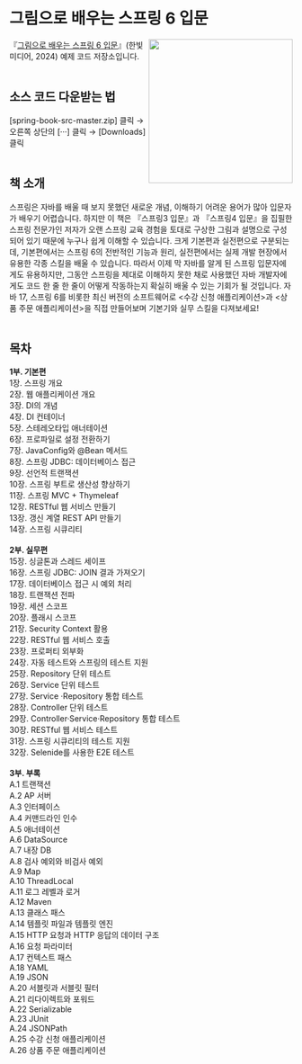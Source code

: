 # 그림으로 배우는 스프링 6 입문
<a href="https://www.hanbit.co.kr/store/books/look.php?p_code=B1434600858"><img src="https://www.hanbit.co.kr/data/books/B1434600858_l.jpg" height="256px" align="right"></a>

『[그림으로 배우는 스프링 6 입문](https://www.hanbit.co.kr/store/books/look.php?p_code=B1434600858)』(한빛미디어, 2024) 예제 코드 저장소입니다.
<br/>
<br/>
## 소스 코드 다운받는 법
[spring-book-src-master.zip] 클릭 → 오른쪽 상단의 [···] 클릭 → [Downloads] 클릭
<br/>
<br/>
## 책 소개
스프링은 자바를 배울 때 보지 못했던 새로운 개념, 이해하기 어려운 용어가 많아 입문자가 배우기 어렵습니다. 하지만 이 책은 『스프링3 입문』과 『스프링4 입문』을 집필한 스프링 전문가인 저자가 오랜 스프링 교육 경험을 토대로 구상한 그림과 설명으로 구성되어 있기 때문에 누구나 쉽게 이해할 수 있습니다. 크게 기본편과 실전편으로 구분되는데, 기본편에서는 스프링 6의 전반적인 기능과 원리, 실전편에서는 실제 개발 현장에서 유용한 각종 스킬을 배울 수 있습니다. 따라서 이제 막 자바를 알게 된 스프링 입문자에게도 유용하지만, 그동안 스프링을 제대로 이해하지 못한 채로 사용했던 자바 개발자에게도 코드 한 줄 한 줄이 어떻게 작동하는지 확실히 배울 수 있는 기회가 될 것입니다. 자바 17, 스프링 6를 비롯한 최신 버전의 소프트웨어로 <수강 신청 애플리케이션>과 <상품 주문 애플리케이션>을 직접 만들어보며 기본기와 실무 스킬을 다져보세요!
<br/>
<br/>
## 목차
**1부. 기본편**  
1장. 스프링 개요<br/>
2장. 웹 애플리케이션 개요<br/>
3장. DI의 개념<br/>
4장. DI 컨테이너<br/>
5장. 스테레오타입 애너테이션<br/>
6장. 프로파일로 설정 전환하기<br/>
7장. JavaConfig와 @Bean 메서드<br/>
8장. 스프링 JDBC: 데이터베이스 접근<br/>
9장. 선언적 트랜잭션<br/>
10장. 스프링 부트로 생산성 향상하기<br/>
11장. 스프링 MVC + Thymeleaf<br/>
12장. RESTful 웹 서비스 만들기<br/>
13장. 갱신 계열 REST API 만들기<br/>
14장. 스프링 시큐리티<br/>
<br/>
**2부. 실무편**     
15장. 싱글톤과 스레드 세이프<br/>
16장. 스프링 JDBC: JOIN 결과 가져오기<br/>
17장. 데이터베이스 접근 시 예외 처리<br/>
18장. 트랜잭션 전파<br/>
19장. 세션 스코프<br/>
20장. 플래시 스코프<br/>
21장. Security Context 활용<br/>
22장. RESTful 웹 서비스 호출<br/>
23장. 프로퍼티 외부화<br/>
24장. 자동 테스트와 스프링의 테스트 지원<br/>
25장. Repository 단위 테스트<br/>
26장. Service 단위 테스트<br/>
27장. Service ·Repository 통합 테스트<br/>
28장. Controller 단위 테스트<br/>
29장. Controller·Service·Repository 통합 테스트<br/>
30장. RESTful 웹 서비스 테스트<br/>
31장. 스프링 시큐리티의 테스트 지원<br/>
32장. Selenide를 사용한 E2E 테스트<br/>
<br/>
**3부. 부록**   
A.1 트랜잭션<br/>
A.2 AP 서버<br/>
A.3 인터페이스<br/>
A.4 커맨드라인 인수<br/>
A.5 애너테이션<br/>
A.6 DataSource<br/>
A.7 내장 DB<br/>
A.8 검사 예외와 비검사 예외<br/>
A.9 Map<br/>
A.10 ThreadLocal<br/>
A.11 로그 레벨과 로거<br/>
A.12 Maven<br/>
A.13 클래스 패스<br/>
A.14 템플릿 파일과 템플릿 엔진<br/>
A.15 HTTP 요청과 HTTP 응답의 데이터 구조<br/>
A.16 요청 파라미터<br/>
A.17 컨텍스트 패스<br/>
A.18 YAML<br/>
A.19 JSON<br/>
A.20 서블릿과 서블릿 필터<br/>
A.21 리다이렉트와 포워드<br/>
A.22 Serializable<br/>
A.23 JUnit<br/>
A.24 JSONPath<br/>
A.25 수강 신청 애플리케이션<br/>
A.26 상품 주문 애플리케이션 
